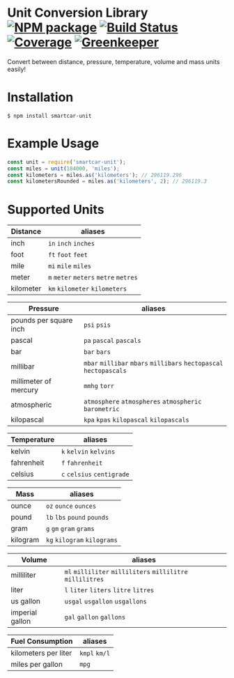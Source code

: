 # Unit Conversion Library [![NPM package][npm-image]][npm-url] [![Build Status][ci-image]][ci-url] [![Coverage][coverage-image]][coverage-url] [![Greenkeeper][gk-image]][gk-url]

Convert between distance, pressure, temperature, volume and mass units easily!

# Installation

`$ npm install smartcar-unit`

# Example Usage

```javascript
const unit = require('smartcar-unit');
const miles = unit(184000, 'miles');
const kilometers = miles.as('kilometers'); // 296119.296
const kilometersRounded = miles.as('kilometers', 2); // 296119.3
```

# Supported Units

| Distance | aliases |
|----------|---------|
| inch | `in` `inch` `inches`|
| foot | `ft` `foot` `feet` |
| mile | `mi` `mile` `miles` |
| meter | `m` `meter` `meters` `metre` `metres` |
| kilometer | `km` `kilometer` `kilometers` |

| Pressure | aliases |
|----------|---------|
| pounds per square inch| `psi` `psis` |
| pascal | `pa` `pascal` `pascals` |
| bar | `bar` `bars` |
| millibar | `mbar` `millibar` `mbars` `millibars` `hectopascal` `hectopascals` |
| millimeter of mercury | `mmhg` `torr` |
| atmospheric | `atmosphere` `atmospheres` `atmospheric` `barometric` |
| kilopascal | `kpa` `kpas` `kilopascal` `kilopascals` |

| Temperature | aliases |
| ----------- | ------- |
| kelvin | `k` `kelvin` `kelvins` |
| fahrenheit | `f` `fahrenheit` |
| celsius | `c` `celsius` `centigrade` |

| Mass | aliases |
| ---- | ------- |
| ounce | `oz` `ounce` `ounces` |
| pound | `lb` `lbs` `pound` `pounds` |
| gram | `g` `gm` `gram` `grams` |
| kilogram | `kg` `kilogram` `kilograms` |

| Volume | aliases |
| ------ | ------- |
| milliliter  | `ml` `milliliter` `milliliters` `millilitre` `millilitres`|
| liter  | `l` `liter` `liters` `litre` `litres`|
| us gallon | `usgal` `usgallon` `usgallons` |
| imperial gallon | `gal` `gallon` `gallons` |

| Fuel Consumption | aliases |
| ------ | ------- |
| kilometers per liter  | `kmpl` `km/l`|
| miles per gallon | `mpg` |

[npm-url]: https://www.npmjs.com/package/smartcar-unit
[npm-image]: https://img.shields.io/npm/v/smartcar-unit.svg?style=flat-square

[ci-url]: https://travis-ci.com/smartcar/unit
[ci-image]: https://img.shields.io/travis/com/smartcar/unit/master.svg?style=flat-square

[coverage-url]: https://codecov.io/gh/smartcar/unit
[coverage-image]: https://img.shields.io/codecov/c/github/smartcar/unit/master.svg?style=flat-square

[gk-url]: https://greenkeeper.io
[gk-image]: https://badges.greenkeeper.io/smartcar/unit.svg?style=flat-square
